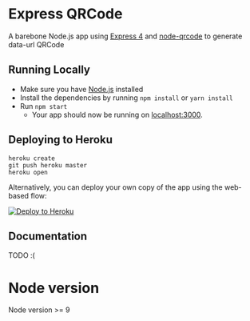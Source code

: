 # Express QRCode

A barebone Node.js app using [Express 4](http://expressjs.com/) and [node-qrcode](https://github.com/soldair/node-qrcode) to generate data-url QRCode

## Running Locally

- Make sure you have [Node.js](http://nodejs.org/) installed
- Install the dependencies by running `npm install` or `yarn install`
- Run `npm start` 
  - Your app should now be running on [localhost:3000](http://localhost:3000/).

## Deploying to Heroku

```
heroku create
git push heroku master
heroku open
```

Alternatively, you can deploy your own copy of the app using the web-based flow:

[![Deploy to Heroku](https://www.herokucdn.com/deploy/button.png)](https://heroku.com/deploy)

## Documentation

TODO :(

# Node version

Node version >= 9

